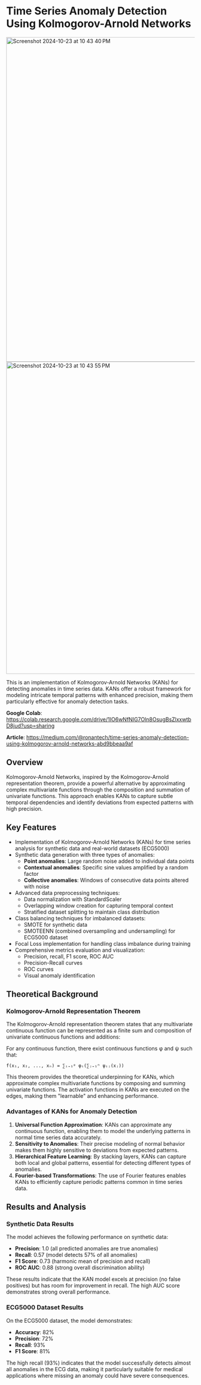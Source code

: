 # Time Series Anomaly Detection Using Kolmogorov-Arnold Networks

<img width="868" alt="Screenshot 2024-10-23 at 10 43 40 PM" src="https://github.com/user-attachments/assets/d495f18d-3641-42e2-8e72-1d4185ce03dc">
<img width="835" alt="Screenshot 2024-10-23 at 10 43 55 PM" src="https://github.com/user-attachments/assets/9faf03fd-98ed-432c-aed6-11599c1a6ed9">

This is an implementation of Kolmogorov-Arnold Networks (KANs) for detecting anomalies in time series data. KANs offer a robust framework for modeling intricate temporal patterns with enhanced precision, making them particularly effective for anomaly detection tasks.

**Google Colab**: https://colab.research.google.com/drive/1IO6wNfNIG7Oln8OsugBsZlxxwtbD8jud?usp=sharing

**Article**: https://medium.com/@ronantech/time-series-anomaly-detection-using-kolmogorov-arnold-networks-abd9bbeaa9af

## Overview

Kolmogorov-Arnold Networks, inspired by the Kolmogorov-Arnold representation theorem, provide a powerful alternative by approximating complex multivariate functions through the composition and summation of univariate functions. This approach enables KANs to capture subtle temporal dependencies and identify deviations from expected patterns with high precision.

## Key Features

- Implementation of Kolmogorov-Arnold Networks (KANs) for time series analysis for synthetic data and real-world datasets (ECG5000)
- Synthetic data generation with three types of anomalies:
  - **Point anomalies**: Large random noise added to individual data points
  - **Contextual anomalies**: Specific sine values amplified by a random factor
  - **Collective anomalies**: Windows of consecutive data points altered with noise
- Advanced data preprocessing techniques:
  - Data normalization with StandardScaler
  - Overlapping window creation for capturing temporal context
  - Stratified dataset splitting to maintain class distribution
- Class balancing techniques for imbalanced datasets:
  - SMOTE for synthetic data
  - SMOTEENN (combined oversampling and undersampling) for ECG5000 dataset
- Focal Loss implementation for handling class imbalance during training
- Comprehensive metrics evaluation and visualization:
  - Precision, recall, F1 score, ROC AUC
  - Precision-Recall curves
  - ROC curves
  - Visual anomaly identification

## Theoretical Background

### Kolmogorov-Arnold Representation Theorem

The Kolmogorov-Arnold representation theorem states that any multivariate continuous function can be represented as a finite sum and composition of univariate continuous functions and additions:

For any continuous function, there exist continuous functions φ and ψ such that:

```
f(x₁, x₂, ..., xₙ) = ∑ᵢ₌₁ᵖ φᵢ(∑ⱼ₌₁ⁿ ψᵢⱼ(xⱼ))
```

This theorem provides the theoretical underpinning for KANs, which approximate complex multivariate functions by composing and summing univariate functions. The activation functions in KANs are executed on the edges, making them "learnable" and enhancing performance.

### Advantages of KANs for Anomaly Detection

1. **Universal Function Approximation**: KANs can approximate any continuous function, enabling them to model the underlying patterns in normal time series data accurately.
2. **Sensitivity to Anomalies**: Their precise modeling of normal behavior makes them highly sensitive to deviations from expected patterns.
3. **Hierarchical Feature Learning**: By stacking layers, KANs can capture both local and global patterns, essential for detecting different types of anomalies.
4. **Fourier-based Transformations**: The use of Fourier features enables KANs to efficiently capture periodic patterns common in time series data.

## Results and Analysis

### Synthetic Data Results

The model achieves the following performance on synthetic data:
- **Precision**: 1.0 (all predicted anomalies are true anomalies)
- **Recall**: 0.57 (model detects 57% of all anomalies)
- **F1 Score**: 0.73 (harmonic mean of precision and recall)
- **ROC AUC**: 0.88 (strong overall discrimination ability)

These results indicate that the KAN model excels at precision (no false positives) but has room for improvement in recall. The high AUC score demonstrates strong overall performance.

### ECG5000 Dataset Results

On the ECG5000 dataset, the model demonstrates:
- **Accuracy**: 82%
- **Precision**: 72%
- **Recall**: 93%
- **F1 Score**: 81%

The high recall (93%) indicates that the model successfully detects almost all anomalies in the ECG data, making it particularly suitable for medical applications where missing an anomaly could have severe consequences.
